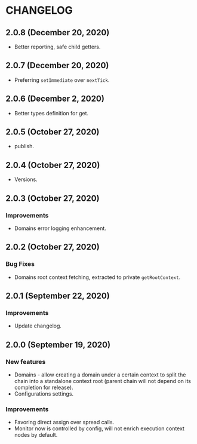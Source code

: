 # CHANGELOG

## 2.0.8 (December 20, 2020)

- Better reporting, safe child getters.

## 2.0.7 (December 20, 2020)

- Preferring `setImmediate` over `nextTick`.

## 2.0.6 (December 2, 2020)

- Better types definition for get.

## 2.0.5 (October 27, 2020)

- publish.

## 2.0.4 (October 27, 2020)

- Versions.

## 2.0.3 (October 27, 2020)

### Improvements

- Domains error logging enhancement.

## 2.0.2 (October 27, 2020)

### Bug Fixes

- Domains root context fetching, extracted to private `getRootContext`.

## 2.0.1 (September 22, 2020)

### Improvements

- Update changelog.

## 2.0.0 (September 19, 2020)

### New features

- Domains - allow creating a domain under a certain context to split the chain into a standalone context root (parent chain will not depend on its completion for release).
- Configurations settings.

### Improvements

- Favoring direct assign over spread calls.
- Monitor now is controlled by config, will not enrich execution context nodes by default.
